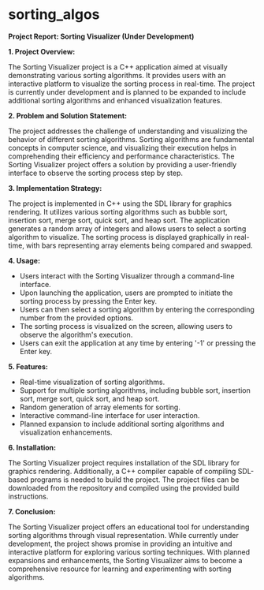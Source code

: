 # sorting_algos
**Project Report: Sorting Visualizer (Under Development)**

**1. Project Overview:**

The Sorting Visualizer project is a C++ application aimed at visually demonstrating various sorting algorithms. It provides users with an interactive platform to visualize the sorting process in real-time. The project is currently under development and is planned to be expanded to include additional sorting algorithms and enhanced visualization features.

**2. Problem and Solution Statement:**

The project addresses the challenge of understanding and visualizing the behavior of different sorting algorithms. Sorting algorithms are fundamental concepts in computer science, and visualizing their execution helps in comprehending their efficiency and performance characteristics. The Sorting Visualizer project offers a solution by providing a user-friendly interface to observe the sorting process step by step.

**3. Implementation Strategy:**

The project is implemented in C++ using the SDL library for graphics rendering. It utilizes various sorting algorithms such as bubble sort, insertion sort, merge sort, quick sort, and heap sort. The application generates a random array of integers and allows users to select a sorting algorithm to visualize. The sorting process is displayed graphically in real-time, with bars representing array elements being compared and swapped.

**4. Usage:**

- Users interact with the Sorting Visualizer through a command-line interface.
- Upon launching the application, users are prompted to initiate the sorting process by pressing the Enter key.
- Users can then select a sorting algorithm by entering the corresponding number from the provided options.
- The sorting process is visualized on the screen, allowing users to observe the algorithm's execution.
- Users can exit the application at any time by entering '-1' or pressing the Enter key.

**5. Features:**

- Real-time visualization of sorting algorithms.
- Support for multiple sorting algorithms, including bubble sort, insertion sort, merge sort, quick sort, and heap sort.
- Random generation of array elements for sorting.
- Interactive command-line interface for user interaction.
- Planned expansion to include additional sorting algorithms and visualization enhancements.

**6. Installation:**

The Sorting Visualizer project requires installation of the SDL library for graphics rendering. Additionally, a C++ compiler capable of compiling SDL-based programs is needed to build the project. The project files can be downloaded from the repository and compiled using the provided build instructions.

**7. Conclusion:**

The Sorting Visualizer project offers an educational tool for understanding sorting algorithms through visual representation. While currently under development, the project shows promise in providing an intuitive and interactive platform for exploring various sorting techniques. With planned expansions and enhancements, the Sorting Visualizer aims to become a comprehensive resource for learning and experimenting with sorting algorithms.
